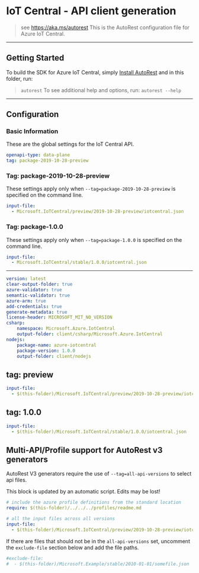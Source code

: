 # IoT Central - API client generation
> see https://aka.ms/autorest
This is the AutoRest configuration file for Azure IoT Central.
---

## Getting Started
To build the SDK for Azure IoT Central, simply [Install AutoRest](https://aka.ms/autorest/install) and in this folder, run:
> `autorest`
To see additional help and options, run:
> `autorest --help`
---

## Configuration

### Basic Information

These are the global settings for the IoT Central API.

``` yaml
openapi-type: data-plane
tag: package-2019-10-28-preview
```

### Tag: package-2019-10-28-preview
These settings apply only when `--tag=package-2019-10-28-preview` is specified on the command line.

```yaml $(tag) == 'package-2019-10-28-preview'
input-file:
  - Microsoft.IoTCentral/preview/2019-10-28-preview/iotcentral.json
```

### Tag: package-1.0.0
These settings apply only when `--tag=package-1.0.0` is specified on the command line.

```yaml $(tag) == 'package-1.0.0'
input-file:
  - Microsoft.IoTCentral/stable/1.0.0/iotcentral.json
```
---

```yaml
version: latest
clear-output-folder: true
azure-validator: true
semantic-validator: true
azure-arm: true
add-credentials: true
generate-metadata: true
license-header: MICROSOFT_MIT_NO_VERSION
csharp:
    namespace: Microsoft.Azure.IotCentral
    output-folder: client/csharp/Microsoft.Azure.IotCentral
nodejs:
    package-name: azure-iotcentral
    package-version: 1.0.0
    output-folder: client/nodejs
```

## tag: preview
``` yaml $(tag) == 'preview'
input-file:
  - $(this-folder)/Microsoft.IoTCentral/preview/2019-10-28-preview/iotcentral.json
```

## tag: 1.0.0
```yaml $(tag) == '1.0.0'
input-file:
  - $(this-folder)/Microsoft.IoTCentral/stable/1.0.0/iotcentral.json
```

## Multi-API/Profile support for AutoRest v3 generators

AutoRest V3 generators require the use of `--tag=all-api-versions` to select api files.

This block is updated by an automatic script. Edits may be lost!

``` yaml $(tag) == 'all-api-versions' /* autogenerated */
# include the azure profile definitions from the standard location
require: $(this-folder)/../../../profiles/readme.md

# all the input files across all versions
input-file:
  - $(this-folder)/Microsoft.IoTCentral/preview/2019-10-28-preview/iotcentral.json

```

If there are files that should not be in the `all-api-versions` set,
uncomment the  `exclude-file` section below and add the file paths.

``` yaml $(tag) == 'all-api-versions'
#exclude-file: 
#  - $(this-folder)/Microsoft.Example/stable/2010-01-01/somefile.json
```